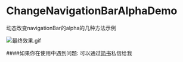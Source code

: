 # ChangeNavigationBarAlphaDemo
动态改变navigationBar的alpha的几种方法示例


![最终效果.gif](http://upload-images.jianshu.io/upload_images/1271831-06d0c27783395c5a.gif?imageMogr2/auto-orient/strip)

####如果你在使用中遇到问题: 可以通过[简书](http://www.jianshu.com/users/fb31a3d1ec30/latest_articles)私信给我

